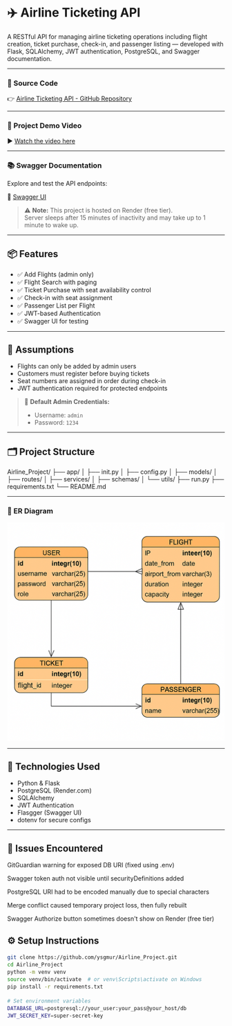 # ✈️ Airline Ticketing API

A RESTful API for managing airline ticketing operations including flight creation, ticket purchase, check-in, and passenger listing — developed with Flask, SQLAlchemy, JWT authentication, PostgreSQL, and Swagger documentation.

---

### 🔗 Source Code

👉 [Airline Ticketing API - GitHub Repository](https://github.com/ysgmur/Airline_Project)

---

### 🎥 Project Demo Video

▶️ [Watch the video here](https://drive.google.com/file/d/1AlxHvJsv9N3yzEX0g-ZWJBOIb8_LIwVS/view?usp=sharing)

---

### 📚 Swagger Documentation

Explore and test the API endpoints:

🔗 [Swagger UI](https://airline-project-227h.onrender.com/apidocs/#/)

> ⚠️ **Note:** This project is hosted on Render (free tier).  
> Server sleeps after 15 minutes of inactivity and may take up to 1 minute to wake up.

---

## 📦 Features

- ✅ Add Flights (admin only)
- ✅ Flight Search with paging
- ✅ Ticket Purchase with seat availability control
- ✅ Check-in with seat assignment
- ✅ Passenger List per Flight
- ✅ JWT-based Authentication
- ✅ Swagger UI for testing

---

## 🧠 Assumptions

- Flights can only be added by admin users  
- Customers must register before buying tickets  
- Seat numbers are assigned in order during check-in  
- JWT authentication required for protected endpoints  

> 🔐 **Default Admin Credentials:**
> - Username: `admin`
> - Password: `1234`

---

## 🗂️ Project Structure

Airline_Project/ ├── app/ │ ├── init.py │ ├── config.py │ ├── models/ │ ├── routes/ │ ├── services/ │ ├── schemas/ │ └── utils/ ├── run.py ├── requirements.txt └── README.md

---

### 📌 ER Diagram

![ER Diagram](https://github.com/ysgmur/Airline_Project/blob/main/ER_Diagram/ER%20Diagram.png?raw=true)

---

## 🧪 Technologies Used

- Python & Flask  
- PostgreSQL (Render.com)  
- SQLAlchemy  
- JWT Authentication  
- Flasgger (Swagger UI)  
- dotenv for secure configs  

---


## 🐞 Issues Encountered

GitGuardian warning for exposed DB URI (fixed using .env)

Swagger token auth not visible until securityDefinitions added

PostgreSQL URI had to be encoded manually due to special characters

Merge conflict caused temporary project loss, then fully rebuilt

Swagger Authorize button sometimes doesn't show on Render (free tier)


## ⚙️ Setup Instructions

```bash
git clone https://github.com/ysgmur/Airline_Project.git
cd Airline_Project
python -m venv venv
source venv/bin/activate  # or venv\Scripts\activate on Windows
pip install -r requirements.txt

# Set environment variables
DATABASE_URL=postgresql://your_user:your_pass@your_host/db
JWT_SECRET_KEY=super-secret-key




